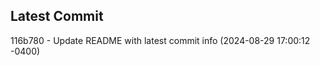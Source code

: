 
## Latest Commit
116b780 - Update README with latest commit info (2024-08-29 17:00:12 -0400) <Yunxi-Zhou>
